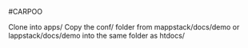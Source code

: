 #CARPOO

Clone into apps/
Copy the conf/ folder from mappstack/docs/demo or lappstack/docs/demo
into the same folder as htdocs/

